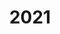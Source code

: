 ---
title: 2021
image: /images/about/timeline-image-1.png
headless: true
milestones:
  - OCW celebrates two decades of open sharing
  - "New platform launches: mobile responsive, enhanced search"
---